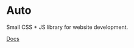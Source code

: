 # Auto

Small CSS + JS library for website development.

[Docs](https://andreyshpigunov.github.io/auto/)
